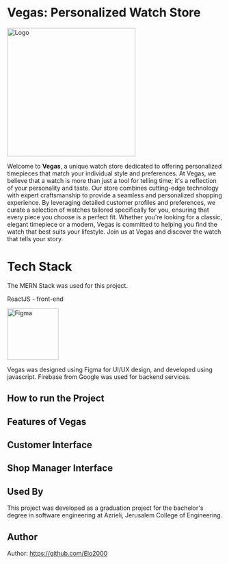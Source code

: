 

# Vegas: Personalized Watch Store

<img src="logo.png" alt="Logo" style="width: 300px; height: 300px;">

Welcome to **Vegas**, a unique watch store dedicated to offering personalized timepieces that match your individual style and preferences. At Vegas, we believe that a watch is more than just a tool for telling time; it's a reflection of your personality and taste. Our store combines cutting-edge technology with expert craftsmanship to provide a seamless and personalized shopping experience. By leveraging detailed customer profiles and preferences, we curate a selection of watches tailored specifically for you, ensuring that every piece you choose is a perfect fit. Whether you're looking for a classic, elegant timepiece or a modern, Vegas is committed to helping you find the watch that best suits your lifestyle. Join us at Vegas and discover the watch that tells your story.


# Tech Stack
The MERN Stack was used for this project.

ReactJS - front-end

<p>
  <img src="figma.png" alt="Figma" title="Figma" width="120" height="120">
</p>

<p>Vegas was designed using Figma for UI/UX design, and developed using javascript. Firebase from Google was used for backend services. </p>

<h2>How to run the Project</h2>


<h2>Features of Vegas</h2>

<h2>Customer Interface</h2>

<h2>Shop Manager Interface</h2>


<h2>Used By</h2>
<p>This project was developed as a graduation project for the bachelor's degree in software engineering at Azrieli, Jerusalem College of Engineering.</p>

<h2>Author</h2>
<p>Author: <a href="https://github.com/Elo2000">https://github.com/Elo2000</a></p>

